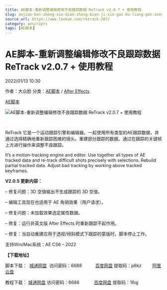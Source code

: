 ```yaml
---
title: AE脚本-重新调整编辑修改不良跟踪数据 ReTrack v2.0.7 + 使用教程
slug: aejiao-ben-zhong-xin-diao-zheng-bian-ji-xiu-gai-bu-liang-gen-zong-shu-ju-retrack-v2-0-7-shi-yong-jiao-cheng
source_url: https://www.lookae.com/retrack-207/
category: aescripts
tags: [AE脚本]
---
```

# AE脚本-重新调整编辑修改不良跟踪数据 ReTrack v2.0.7 + 使用教程

2022/01/13 10:30

作者：大众脸
分类：[AE脚本](https://www.lookae.com/after-effects/aescripts/) / [After Effects](https://www.lookae.com/after-effects/)

[AE脚本](https://www.lookae.com/tag/ae%e8%84%9a%e6%9c%ac/)

![AE脚本-重新调整编辑修改不良跟踪数据 ReTrack v2.0.7 + 使用教程](https://www.lookae.com/wp-content/uploads/2021/05/ReTrack-2.jpg "AE脚本-重新调整编辑修改不良跟踪数据 ReTrack v2.0.7 + 使用教程-LookAE.com")

[﻿﻿﻿](https://cloud.video.taobao.com//play/u/705956171/p/1/e/6/t/1/311019151074.mp4)

ReTrack 它是一个运动跟踪引擎和编辑器。一起使用所有类型的AE跟踪数据，并通过选择精确地重新跟踪困难的镜头。重建部分跟踪的数据。通过在跟踪的关键帧上方进行操作来调整不良跟踪。

It’s a motion-tracking engine and editor. Use together all types of AE tracked data and re-track difficult shots precisely with selections. Rebuild partial tracked data. Adjust bad tracking by working above tracked keyframes.

**V2.0.5 更新内容：**

– 修复问题：3D 空值输出不生成跟踪的 3D 空值。

– 编辑工具现在也适用于 AE 角销效果（用户请求）。

– 修复问题：未加载效果选定属性数据。

– 修复：运行非英文版 After Effects 时重新跟踪不起作用。

– 修复：当自动重建应用于透视/倾斜模式下跟踪的蒙版时，脚本停止工作。

支持Win/Mac系统：AE CS6 – 2022

**【下载地址】**

脚本下载：  [城通网盘](https://url70.ctfile.com/f/2827370-536265552-26928d)  访问密码：6688           [百度网盘](https://pan.baidu.com/s/18DlLCD2-A3aNOo-i1EtMoQ?pwd=p6kz) 提取码：p6kz         [阿里云盘](https://www.aliyundrive.com/s/2FDXb6PeEjo)

教程下载： [城通网盘](https://089u.com/f/680462-496416451-dfa17c) 访问密码：6688            [百度网盘](https://pan.baidu.com/s/1qAn1ITk3EjkXfCiq77kLOQ) 提取码：16qj
